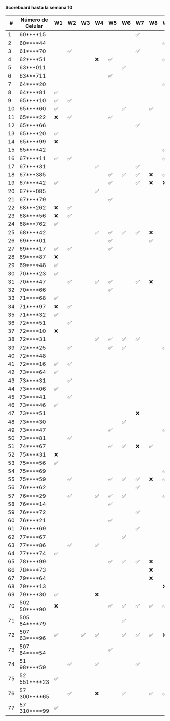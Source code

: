 **Scoreboard hasta la semana 10**

| #  | Número de Celular | W1 | W2 | W3 | W4 | W5 | W6 | W7 | W8 | W9 | W10 |
|----|-------------------|----|----|----|----|----|----|----|----|----|----|
| 1  | 60****15          |    |    |    |    |    |    | ✅ |    |    |    |
| 2  | 60****44          |    |    |    |    |    |    |    |    | ✅ |    |
| 3  | 61****70          |    | ✅ |    |    |    |    | ✅ |    |    |    |
| 4  | 62****51          |    |    |    | ❌ | ✅ |    |    |    | ✅ | ✅ |
| 5  | 63***011          |    |    |    |    |    | ✅ |    |    |    |    |
| 6  | 63***711          |    |    |    |    | ✅ |    |    |    |    |    |
| 7  | 64****20          |    |    |    |    |    |    |    |    | ✅ |    |
| 8  | 64****81          | ✅ |    |    |    |    |    |    |    |    |    |
| 9  | 65****10          | ✅ | ✅ |    |    |    |    |    |    |    |    |
| 10 | 65****60          | ✅ |    |    |    |    | ✅ |    | ✅ |    |    |
| 11 | 65****22          | ❌ | ✅ |    |    | ✅ |    |    |    |    |    |
| 12 | 65****66          |    |    |    |    |    |    | ✅ |    |    |    |
| 13 | 65****20          | ✅ |    |    |    |    |    |    |    |    |    |
| 14 | 65****99          | ❌ |    |    |    |    |    |    |    |    |    |
| 15 | 65****42          |    |    |    |    |    |    |    |    | ✅ |    |
| 16 | 67****11          | ✅ | ✅ |    |    |    |    |    |    | ✅ |    |
| 17 | 67****31          |    |    |    | ✅ |    |    | ✅ |    |    |    |
| 18 | 67***385          |    |    |    |    | ✅ | ✅ | ✅ | ❌ | ✅ |    |
| 19 | 67****42          | ✅ |    |    |    | ✅ |    | ✅ | ❌ | ❌ |    |
| 20 | 67***085          |    |    |    | ✅ |    |    |    |    |    |    |
| 21 | 67****79          |    |    |    |    | ✅ |    |    |    |    |    |
| 22 | 68***262          | ❌ | ✅ |    |    |    |    |    |    |    |    |
| 23 | 68****56          | ❌ | ✅ |    |    |    |    |    |    |    |    |
| 24 | 68***762          | ✅ |    |    |    |    |    |    |    |    |    |
| 25 | 68****42          |    |    |    | ✅ | ✅ | ✅ | ✅ | ❌ |    |    |
| 26 | 69****01          |    |    |    |    | ✅ |    |    | ✅ |    |    |
| 27 | 69****17          | ✅ | ✅ |    |    | ✅ |    |    |    |    |    |
| 28 | 69****87          | ❌ |    |    |    |    |    |    |    |    |    |
| 29 | 69****48          | ✅ |    |    |    |    |    |    |    |    |    |
| 30 | 70****23          | ✅ |    |    |    |    |    |    |    |    |    |
| 31 | 70****47          |    | ✅ |    | ✅ | ✅ |    | ✅ | ❌ |    |    |
| 32 | 70****66          |    |    |    |    | ✅ |    |    |    |    |    |
| 33 | 71****68          | ✅ |    |    |    |    |    |    |    |    |    |
| 34 | 71****97          | ❌ | ✅ |    |    |    |    |    |    |    |    |
| 35 | 71****32          | ✅ |    |    |    |    |    |    |    |    |    |
| 36 | 72****51          |    | ✅ |    |    |    |    |    |    |    |    |
| 37 | 72****10          | ❌ |    |    |    |    |    |    |    |    |    |
| 38 | 72****31          |    |    |    | ✅ | ✅ | ✅ | ✅ |    |    |    |
| 39 | 72****25          |    | ✅ |    |    | ✅ | ✅ |    |    | ✅ |    |
| 40 | 72****48          |    |    |    |    |    |    |    |    |    | ✅ |
| 41 | 72****16          | ✅ | ✅ |    |    |    |    |    |    |    |    |
| 42 | 73****64          | ✅ |    |    |    |    |    |    |    |    |    |
| 43 | 73****31          |    | ✅ |    |    |    |    |    |    |    |    |
| 44 | 73****06          | ✅ |    |    |    |    |    |    |    |    |    |
| 45 | 73****41          |    | ✅ |    |    |    |    |    |    |    |    |
| 46 | 73****46          | ✅ |    |    |    |    |    |    |    |    |    |
| 47 | 73****51          |    |    |    |    |    |    | ❌ |    |    |    |
| 48 | 73****30          |    |    |    |    |    | ✅ |    |    |    |    |
| 49 | 73****47          |    |    |    |    | ✅ |    |    |    | ✅ |    |
| 50 | 73****81          |    | ✅ |    |    |    |    |    |    |    |    |
| 51 | 74****67          |    |    |    |    | ✅ | ✅ | ❌ | ✅ |    |    |
| 52 | 75****31          | ❌ |    |    |    |    |    |    |    |    |    |
| 53 | 75****56          | ✅ |    |    |    |    |    |    |    |    |    |
| 54 | 75****69          |    |    |    |    |    |    |    |    | ✅ |    |
| 55 | 75****59          |    | ✅ |    |    | ✅ | ✅ | ✅ | ❌ | ✅ | ✅ |
| 56 | 76****62          |    |    |    |    |    |    | ✅ |    |    |    |
| 57 | 76****29          |    | ✅ |    | ✅ | ✅ | ✅ |    |    | ✅ |    |
| 58 | 76****14          |    |    |    |    | ✅ |    |    |    |    |    |
| 59 | 76****72          |    |    |    |    |    |    | ✅ |    |    |    |
| 60 | 76****21          |    |    |    |    | ✅ |    |    |    |    |    |
| 61 | 76****69          |    |    |    |    |    |    | ✅ |    |    |    |
| 62 | 77****67          |    |    |    |    |    | ✅ |    |    |    |    |
| 63 | 77****86          |    | ✅ |    | ✅ |    |    |    |    |    |    |
| 64 | 77****74          | ✅ |    |    |    |    |    |    |    |    |    |
| 65 | 78****99          |    |    |    |    | ✅ | ✅ | ✅ | ❌ |    |    |
| 66 | 78****73          |    |    |    |    |    |    |    | ❌ |    |    |
| 67 | 79****64          |    |    |    |    |    |    |    | ❌ |    |    |
| 68 | 79****13          |    |    |    |    |    |    |    |    | ❌ |    |
| 69 | 79****30          | ✅ |    |    | ❌ |    |    |    |    |    |    |
| 70 | 502 50****90      | ❌ |    |    |    | ✅ | ✅ | ✅ | ✅ | ✅ | ✅ |
| 71 | 505 84****79      |    |    |    |    |    | ✅ |    |    |    |    |
| 72 | 507 63****96      | ✅ |    | ✅ | ✅ |    | ✅ | ✅ | ✅ | ❌ |    |
| 73 | 507 64****54      |    |    |    |    | ✅ |    |    |    |    |    |
| 74 | 51 98****59       |    | ✅ |    | ✅ |    |    | ✅ |    |    |    |
| 75 | 52 551****23      | ✅ |    |    |    |    |    |    |    |    |    |
| 76 | 57 300****65      |    | ✅ |    | ❌ |    | ✅ |    | ✅ | ✅ |    |
| 77 | 57 310****99      | ✅ |    |    |    |    |    |    |    |    |    |
